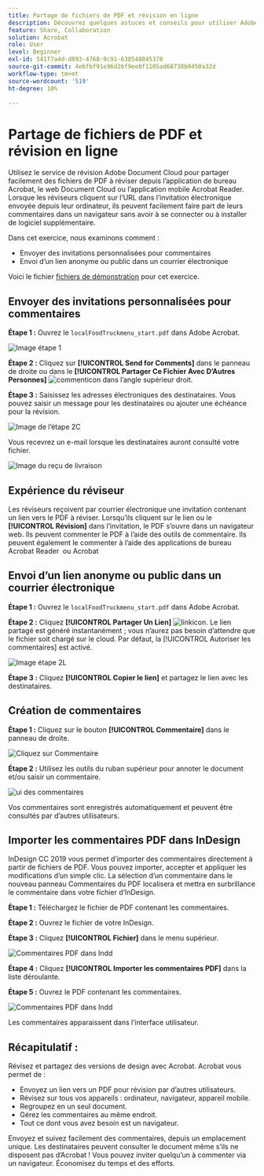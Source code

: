 ```yaml
---
title: Partage de fichiers de PDF et révision en ligne
description: Découvrez quelques astuces et conseils pour utiliser Adobe Document Cloud
feature: Share, Collaboration
solution: Acrobat
role: User
level: Beginner
exl-id: 541f7a4d-d893-4768-9c91-638548845378
source-git-commit: 4e6fbf91e96d26f9ee8f1105ad68738b9450a32d
workflow-type: tm+mt
source-wordcount: '519'
ht-degree: 10%

---
```


# Partage de fichiers de PDF et révision en ligne

Utilisez le service de révision Adobe Document Cloud pour partager facilement des fichiers de PDF à réviser depuis l’application de bureau Acrobat, le web Document Cloud ou l’application mobile Acrobat Reader. Lorsque les réviseurs cliquent sur l’URL dans l’invitation électronique envoyée depuis leur ordinateur, ils peuvent facilement faire part de leurs commentaires dans un navigateur sans avoir à se connecter ou à installer de logiciel supplémentaire.

Dans cet exercice, nous examinons comment :

* Envoyer des invitations personnalisées pour commentaires
* Envoi d’un lien anonyme ou public dans un courrier électronique

Voici le fichier [fichiers de démonstration](assets/01_Review.zip) pour cet exercice.

## Envoyer des invitations personnalisées pour commentaires

**Étape 1 :** Ouvrez le `localFoodTruckmenu_start.pdf` dans Adobe Acrobat.

![Image étape 1](assets/Step1.png)

**Étape 2 :** Cliquez sur **[!UICONTROL Send for Comments]** dans le panneau de droite ou dans le **[!UICONTROL Partager Ce Fichier Avec D’Autres Personnes]** ![commenticon](assets/sendforcommentsicon.png)  dans l’angle supérieur droit.

**Étape 3 :** Saisissez les adresses électroniques des destinataires. Vous pouvez saisir un message pour les destinataires ou ajouter une échéance pour la révision.

![Image de l’étape 2C](assets/Step2C.png)

Vous recevrez un e-mail lorsque les destinataires auront consulté votre fichier.

![Image du reçu de livraison](assets/deliveryReceipt_Track.png)

## Expérience du réviseur

Les réviseurs reçoivent par courrier électronique une invitation contenant un lien vers le PDF à réviser. Lorsqu’ils cliquent sur le lien ou le **[!UICONTROL Révision]** dans l’invitation, le PDF s’ouvre dans un navigateur web. Ils peuvent commenter le PDF à l’aide des outils de commentaire. Ils peuvent également le commenter à l’aide des applications de bureau Acrobat Reader  ou Acrobat 

## Envoi d’un lien anonyme ou public dans un courrier électronique

**Étape 1 :** Ouvrez le `localFoodTruckmenu_start.pdf` dans Adobe Acrobat.

**Étape 2 :** Cliquez **[!UICONTROL Partager Un Lien]** ![linkicon](assets/sendlinkicon.png). Le lien partagé est généré instantanément ; vous n’aurez pas besoin d’attendre que le fichier soit chargé sur le cloud. Par défaut, la [!UICONTROL Autoriser les commentaires] est activé.

![Image étape 2L](assets/Step2L.png)

**Étape 3 :** Cliquez **[!UICONTROL Copier le lien]** et partagez le lien avec les destinataires.

## Création de commentaires

**Étape 1 :** Cliquez sur le bouton **[!UICONTROL Commentaire]** dans le panneau de droite.

![Cliquez sur Commentaire](assets/Cselect.jpg)

**Étape 2 :** Utilisez les outils du ruban supérieur pour annoter le document et/ou saisir un commentaire.

![ui des commentaires](assets/commentsui.png)

Vos commentaires sont enregistrés automatiquement et peuvent être consultés par d’autres utilisateurs.

## Importer les commentaires PDF dans InDesign

InDesign CC 2019 vous permet d’importer des commentaires directement à partir de fichiers de PDF. Vous pouvez importer, accepter et appliquer les modifications d’un simple clic. La sélection d’un commentaire dans le nouveau panneau Commentaires du PDF localisera et mettra en surbrillance le commentaire dans votre fichier d’InDesign.

**Étape 1 :** Téléchargez le fichier de PDF contenant les commentaires.

**Étape 2 :** Ouvrez le fichier de votre InDesign.

**Étape 3 :** Cliquez **[!UICONTROL Fichier]** dans le menu supérieur.

![Commentaires PDF dans Indd](assets/inddpdf.png)

**Étape 4 :** Cliquez **[!UICONTROL Importer les commentaires PDF]** dans la liste déroulante.

**Étape 5 :** Ouvrez le PDF contenant les commentaires.

![Commentaires PDF dans Indd](assets/inddpdfshown.png)

Les commentaires apparaissent dans l’interface utilisateur.

## Récapitulatif :

Révisez et partagez des versions de design avec Acrobat. Acrobat vous permet de :

* Envoyez un lien vers un PDF pour révision par d’autres utilisateurs.
* Révisez sur tous vos appareils : ordinateur, navigateur, appareil mobile.
* Regroupez en un seul document.
* Gérez les commentaires au même endroit.
* Tout ce dont vous avez besoin est un navigateur.

Envoyez et suivez facilement des commentaires, depuis un emplacement unique. Les destinataires peuvent consulter le document même s’ils ne disposent pas d’Acrobat ! Vous pouvez inviter quelqu’un à commenter via un navigateur. Économisez du temps et des efforts.
